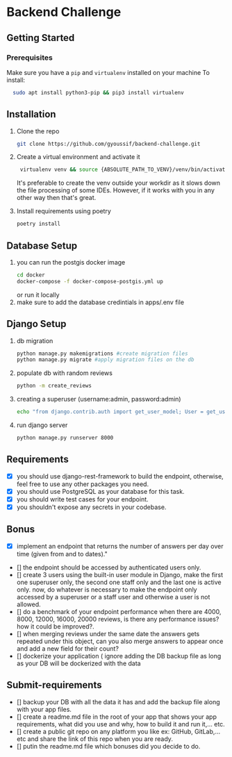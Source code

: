 # Backend Challenge
## Getting Started
### Prerequisites
Make sure you have a `pip` and `virtualenv` installed on your machine
To install:
  ```sh
    sudo apt install python3-pip && pip3 install virtualenv
  ```
## Installation
1. Clone the repo
   ```sh
   git clone https://github.com/gyoussif/backend-challenge.git
   ```
2. Create a virtual environment and activate it
   ```sh
    virtualenv venv && source {ABSOLUTE_PATH_TO_VENV}/venv/bin/activate  
   ```

   It's preferable to create the venv outside your workdir as it slows down the file processing of some IDEs.
   However, if it works with you in any other way then that's great.

2.  Install requirements using poetry
    ```sh
    poetry install
    ```
## Database Setup
1. you can run the postgis docker image 
    ```bash
    cd docker
    docker-compose -f docker-compose-postgis.yml up
    ```
    or run it locally 
2. make sure to add the database credintials in apps/.env file
## Django Setup
1. db migration
    ```sh
    python manage.py makemigrations #create migration files
    python manage.py migrate #apply migration files on the db
    ```
2. populate db with random reviews
    ```sh
    python -m create_reviews 
    ```
3. creating a superuser (username:admin, password:admin)
    ```sh
    echo "from django.contrib.auth import get_user_model; User = get_user_model(); User.objects.create_superuser('admin', 'admin@email.com', 'admin')" | python manage.py shell
    ```
4. run django server
    ```sh
    python manage.py runserver 8000      
    ```
## Requirements
- [x] you should use django-rest-framework to build the endpoint, otherwise, feel free to use any other packages you
need.
- [x] you should use PostgreSQL as your database for this task.
- [x] you should write test cases for your endpoint.
- [x] you shouldn't expose any secrets in your codebase.

## Bonus
- [x] implement an endpoint that returns the number of answers per day over time (given from and to dates)."
- [] the endpoint should be accessed by authenticated users only.
- [] create 3 users using the built-in user module in Django, make the first one superuser only, the second one staff only and the last one is active only. now, do whatever is necessary to make the endpoint only accessed by a superuser or a staff user and otherwise a user is not allowed.
- [] do a benchmark of your endpoint performance when there are 4000, 8000, 12000, 16000, 20000 reviews, is there any performance issues? how it could be improved?.
- [] when merging reviews under the same date the answers gets repeated under this object, can you also merge answers to appear once and add a new field for their count?
- [] dockerize your application ( ignore adding the DB backup file as long as your DB will be dockerized with the data
## Submit-requirements
- [] backup your DB with all the data it has and add the backup file along with your app files.
- [] create a readme.md file in the root of your app that shows your app requirements, what did you use and why, how to build it and run it,... etc.
- [] create a public git repo on any platform you like ex: GitHub, GitLab,... etc and share the link of this repo when you are ready.
- [] putin the readme.md file which bonuses did you decide to do.